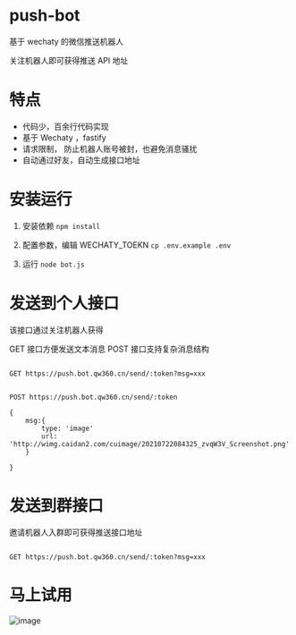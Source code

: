 # push-bot

基于 wechaty 的微信推送机器人

关注机器人即可获得推送 API 地址

# 特点

- 代码少，百余行代码实现
- 基于 Wechaty ，fastify
- 请求限制， 防止机器人账号被封，也避免消息骚扰
- 自动通过好友，自动生成接口地址

# 安装运行

1. 安装依赖 `npm install`

2. 配置参数，编辑 WECHATY_TOEKN `cp .env.example .env`

3. 运行 `node bot.js`

# 发送到个人接口

该接口通过关注机器人获得

GET 接口方便发送文本消息
POST 接口支持复杂消息结构

```

GET https://push.bot.qw360.cn/send/:token?msg=xxx


POST https://push.bot.qw360.cn/send/:token

{
	msg:{
		type: 'image'
		url: 'http://wimg.caidan2.com/cuimage/20210722084325_zvqW3V_Screenshot.png'
	}

}

```

# 发送到群接口

邀请机器人入群即可获得推送接口地址

```

GET https://push.bot.qw360.cn/send/:token?msg=xxx

```

# 马上试用

![image](https://user-images.githubusercontent.com/543287/126447077-48823663-cf5d-433b-b51d-8096f634477d.png)
